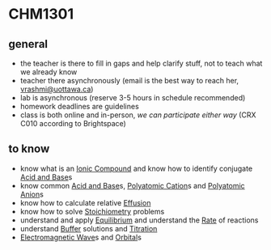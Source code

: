 # CHM1301

## general

- the teacher is there to fill in gaps and help clarify stuff, not to teach what we already know
- teacher there asynchronously (email is the best way to reach her, vrashmi@uottawa.ca)
- lab is asynchronous (reserve 3-5 hours in schedule recommended)
- homework deadlines are guidelines
- class is both online and in-person, *we can participate either way* (CRX C010 according to Brightspace)

## to know

- know what is an [Ionic Compound](Ionic%20Compound%203e249c4c15b44fe6a67d0ef692af5884.md) and know how to identify conjugate [Acid and Base](Acid%20and%20Base%207f0756ab520442c597b197155fa4062c.md)s
- know common [Acid and Base](Acid%20and%20Base%207f0756ab520442c597b197155fa4062c.md)s, [Polyatomic Cation](Polyatomic%20Cation%20dc6bfa2a484245a6bcbf512f7c3d123c.md)s and [Polyatomic Anion](Polyatomic%20Anion%200d435352f0e649f2bbe250a0b6004c48.md)s
- know how to calculate relative [Effusion](Effusion%209fa4e2e8321a4031ac340106edb2fdf4.md)
- know how to solve [Stoichiometry](Stoichiometry%20a398038171b54bd2ab9fe08da84b4c32.md) problems
- understand and apply [Equilibrium](Equilibrium%20a8f9599f4a064c8b9f37ae20f90835c3.md) and understand the [Rate](Rate%2015b549be89df4681b668a5c52d129a36.md) of reactions
- understand [Buffer](Buffer%202b4195d93d3f49e9a749dfc58749802e.md) solutions and [Titration](Titration%20762f62478e8d40cd9b3d37618e0d5aa2.md)
- [Electromagnetic Wave](Electromagnetic%20Wave%209c989526af244e4f8d22ec72c535a026.md)s and [Orbital](Orbital%20d974cb98a52245e7b212aa7996ad502b.md)s